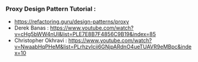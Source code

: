 ### Proxy Design Pattern Tutorial :
* https://refactoring.guru/design-patterns/proxy
* Derek Banas : https://www.youtube.com/watch?v=cHg5bWW4nUI&list=PLE7E8B7F4856C9B19&index=85
* Christopher Okhravi : https://www.youtube.com/watch?v=NwaabHqPHeM&list=PLrhzvIcii6GNjpARdnO4ueTUAVR9eMBpc&index=10
